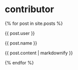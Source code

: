 # contributor

{% for post in site.posts %}

  {{ post.user }}
  
  {{ post.name }}
  
  <p>{{ post.content | markdownify }}</p>
  
{% endfor %}

